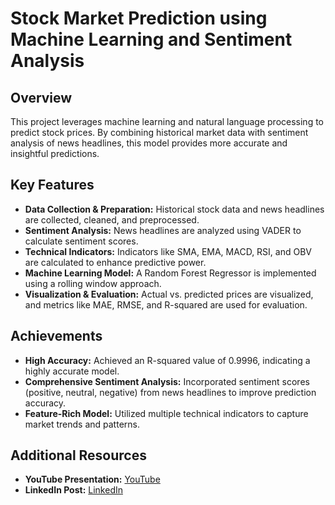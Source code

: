 # Stock Market Prediction using Machine Learning and Sentiment Analysis

## Overview

This project leverages machine learning and natural language processing to predict stock prices. By combining historical market data with sentiment analysis of news headlines, this model provides more accurate and insightful predictions.

## Key Features

- **Data Collection & Preparation:** Historical stock data and news headlines are collected, cleaned, and preprocessed.
- **Sentiment Analysis:** News headlines are analyzed using VADER to calculate sentiment scores.
- **Technical Indicators:** Indicators like SMA, EMA, MACD, RSI, and OBV are calculated to enhance predictive power.
- **Machine Learning Model:** A Random Forest Regressor is implemented using a rolling window approach.
- **Visualization & Evaluation:** Actual vs. predicted prices are visualized, and metrics like MAE, RMSE, and R-squared are used for evaluation.


## Achievements

- **High Accuracy:** Achieved an R-squared value of 0.9996, indicating a highly accurate model.
- **Comprehensive Sentiment Analysis:** Incorporated sentiment scores (positive, neutral, negative) from news headlines to improve prediction accuracy.
- **Feature-Rich Model:** Utilized multiple technical indicators to capture market trends and patterns.

## Additional Resources
- **YouTube Presentation:** [YouTube](https://youtu.be/xiTkm9AzTHg)
- **LinkedIn Post:** [LinkedIn](https://www.linkedin.com/posts/amit-omjee-sharma_task7-gripmay24-grip-activity-7198742715742740480-ZxGJ?utm_source=share&utm_medium=member_desktop)



